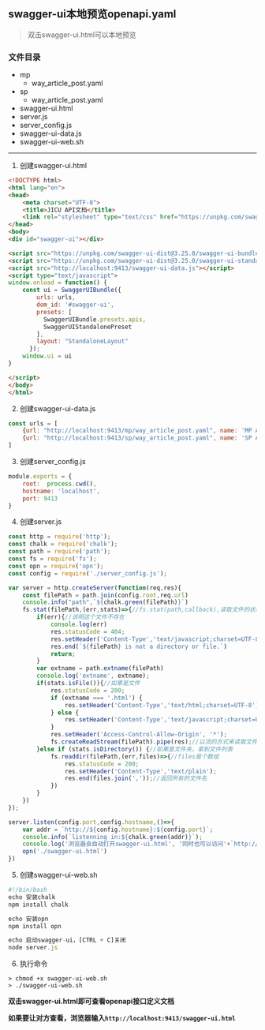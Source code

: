 ## swagger-ui本地预览openapi.yaml

> 双击swagger-ui.html可以本地预览

### 文件目录

* mp
  * way_article_post.yaml
* sp
  * way_article_post.yaml
* swagger-ui.html
* server.js
* server_config.js
* swagger-ui-data.js
* swagger-ui-web.sh

---

1. 创建swagger-ui.html

```html
<!DOCTYPE html>
<html lang="en">
<head>
    <meta charset="UTF-8">
    <title>JICU API文档</title>
    <link rel="stylesheet" type="text/css" href="https://unpkg.com/swagger-ui-dist@3/swagger-ui.css">
</head>
<body>
<div id="swagger-ui"></div>

<script src="https://unpkg.com/swagger-ui-dist@3.25.0/swagger-ui-bundle.js"></script>
<script src="https://unpkg.com/swagger-ui-dist@3.25.0/swagger-ui-standalone-preset.js"></script>
<script src="http://localhost:9413/swagger-ui-data.js"></script>
<script type="text/javascript">
window.onload = function() {
    const ui = SwaggerUIBundle({
        urls: urls,
        dom_id: '#swagger-ui',
        presets: [
          SwaggerUIBundle.presets.apis,
          SwaggerUIStandalonePreset
        ],
        layout: "StandaloneLayout"
      });
    window.ui = ui
}

</script>
</body>
</html>
```

2. 创建swagger-ui-data.js

```js
const urls = [
    {url: "http://localhost:9413/mp/way_article_post.yaml", name: 'MP ARTICLE API 1.2'},
    {url: "http://localhost:9413/sp/way_article_post.yaml", name: 'SP ARTICLE API 1.2'}
]
```

3. 创建server_config.js

```js
module.exports = {
    root:  process.cwd(),
    hostname: 'localhost',
    port: 9413
}
```

4. 创建server.js

```js
const http = require('http');
const chalk = require('chalk');
const path = require('path');
const fs = require('fs');
const opn = require('opn');
const config = require('./server_config.js');

var server = http.createServer(function(req,res){
	const filePath = path.join(config.root,req.url)
	console.info("path",`${chalk.green(filePath)}`)
	fs.stat(filePath,(err,stats)=>{//fs.stat(path,callback),读取文件的状态；
		if(err){//说明这个文件不存在
			console.log(err)
			res.statusCode = 404;
			res.setHeader('Content-Type','text/javascript;charset=UTF-8');//utf8编码，防止中文乱码
			res.end(`${filePath} is not a directory or file.`)
			return;
		}
		var extname = path.extname(filePath)
		console.log('extname', extname);
		if(stats.isFile()){//如果是文件
			res.statusCode = 200;
			if (extname === '.html') {
			    res.setHeader('Content-Type','text/html;charset=UTF-8');
			} else {
			    res.setHeader('Content-Type','text/javascript;charset=UTF-8');
			}
			res.setHeader('Access-Control-Allow-Origin', '*');
			fs.createReadStream(filePath).pipe(res);//以流的方式来读取文件
		}else if (stats.isDirectory()) {//如果是文件夹，拿到文件列表
			fs.readdir(filePath,(err,files)=>{//files是个数组
				res.statusCode = 200;
				res.setHeader('Content-Type','text/plain');
				res.end(files.join(','));//返回所有的文件名
			})
		}
	})
});

server.listen(config.port,config.hostname,()=>{
	var addr = `http://${config.hostname}:${config.port}`;
	console.info(`listenning in:${chalk.green(addr)}`);
	console.log('浏览器会自动打开swagger-ui.html', '同时也可以访问'+`http://${config.hostname}:${config.port}`+'/swagger-ui.html')
    opn('./swagger-ui.html')
})
```

5. 创建swagger-ui-web.sh

```js
#!/bin/bash
echo 安装chalk
npm install chalk

echo 安装opn
npm install opn

echo 启动swagger-ui，[CTRL + C]关闭
node server.js
```

6. 执行命令

```shell
> chmod +x swagger-ui-web.sh
> ./swagger-ui-web.sh
```

**双击swagger-ui.html即可查看openapi接口定义文档**

**如果要让对方查看，浏览器输入`http://localhost:9413/swagger-ui.html`**